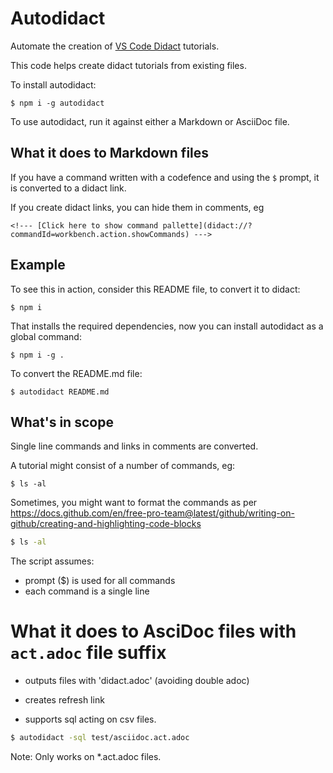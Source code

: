 # Autodidact

Automate the creation of [VS Code Didact](https://marketplace.visualstudio.com/items?itemName=redhat.vscode-didact) tutorials.

This code helps create didact tutorials from existing files.

To install autodidact:

```
$ npm i -g autodidact
```

To use autodidact, run it against either a Markdown or AsciiDoc file.

## What it does to Markdown files

If you have a command written with a codefence and using the `$` prompt, it is converted to a didact link.

If you create didact links, you can hide them in comments, eg

`<!--- [Click here to show command pallette](didact://?commandId=workbench.action.showCommands) --->`

## Example

To see this in action, consider this README file, to convert it to didact:

```
$ npm i 
```

That installs the required dependencies, now you can install autodidact as a global command:

```
$ npm i -g .
```


To convert the README.md file:

```
$ autodidact README.md
```

## What's in scope

Single line commands and links in comments are converted.

<!--- [Click here to show command pallette](didact://?commandId=workbench.action.showCommands) --->

A tutorial might consist of a number of commands, eg:

```
$ ls -al
```

Sometimes, you might want to format the commands as per https://docs.github.com/en/free-pro-team@latest/github/writing-on-github/creating-and-highlighting-code-blocks

```bash
$ ls -al
```

The script assumes:

* prompt ($) is used for all commands
* each command is a single line

# What it does to AsciDoc files with `act.adoc` file suffix

* outputs files with 'didact.adoc' (avoiding double adoc)
* creates refresh link

* supports sql acting on csv files.

```bash
$ autodidact -sql test/asciidoc.act.adoc
```

Note: Only works on *.act.adoc files.



